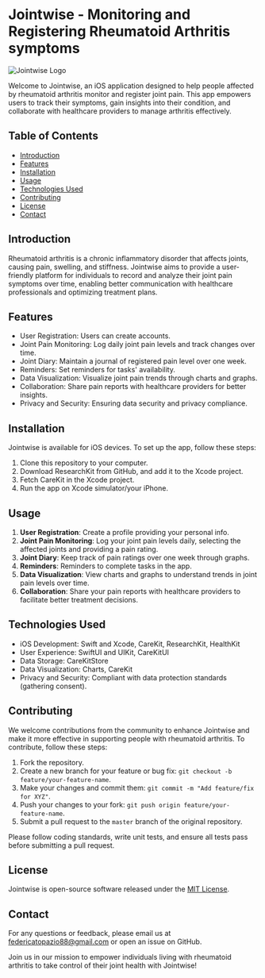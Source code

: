 # Jointwise - Monitoring and Registering Rheumatoid Arthritis symptoms

![Jointwise Logo](https://www.flaticon.com/free-icon/broken-bone_7135392?term=knee&page=2&position=36&origin=search&related_id=7135392)

Welcome to Jointwise, an iOS application designed to help people affected by rheumatoid arthritis monitor and register joint pain. This app empowers users to track their symptoms, gain insights into their condition, and collaborate with healthcare providers to manage arthritis effectively.

## Table of Contents

- [Introduction](#introduction)
- [Features](#features)
- [Installation](#installation)
- [Usage](#usage)
- [Technologies Used](#technologies-used)
- [Contributing](#contributing)
- [License](#license)
- [Contact](#contact)

## Introduction

Rheumatoid arthritis is a chronic inflammatory disorder that affects joints, causing pain, swelling, and stiffness. Jointwise aims to provide a user-friendly platform for individuals to record and analyze their joint pain symptoms over time, enabling better communication with healthcare professionals and optimizing treatment plans.

## Features

- User Registration: Users can create accounts.
- Joint Pain Monitoring: Log daily joint pain levels and track changes over time.
- Joint Diary: Maintain a journal of registered pain level over one week.
- Reminders: Set reminders for tasks' availability.
- Data Visualization: Visualize joint pain trends through charts and graphs.
- Collaboration: Share pain reports with healthcare providers for better insights.
- Privacy and Security: Ensuring data security and privacy compliance.

## Installation
Jointwise is available for iOS devices. To set up the app, follow these steps:

1. Clone this repository to your computer.
2. Download ResearchKit from GitHub, and add it to the Xcode project.
3. Fetch CareKit in the Xcode project.
4. Run the app on Xcode simulator/your iPhone.

## Usage

1. **User Registration**: Create a profile providing your personal info.
2. **Joint Pain Monitoring**: Log your joint pain levels daily, selecting the affected joints and providing a pain rating.
3. **Joint Diary**: Keep track of pain ratings over one week through graphs.
4. **Reminders**: Reminders to complete tasks in the app.
5. **Data Visualization**: View charts and graphs to understand trends in joint pain levels over time.
6. **Collaboration**: Share your pain reports with healthcare providers to facilitate better treatment decisions.

## Technologies Used

- iOS Development: Swift and Xcode, CareKit, ResearchKit, HealthKit
- User Experience: SwiftUI and UIKit, CareKitUI
- Data Storage: CareKitStore
- Data Visualization: Charts, CareKit
- Privacy and Security: Compliant with data protection standards (gathering consent).

## Contributing

We welcome contributions from the community to enhance Jointwise and make it more effective in supporting people with rheumatoid arthritis. To contribute, follow these steps:

1. Fork the repository.
2. Create a new branch for your feature or bug fix: `git checkout -b feature/your-feature-name`.
3. Make your changes and commit them: `git commit -m "Add feature/fix for XYZ"`.
4. Push your changes to your fork: `git push origin feature/your-feature-name`.
5. Submit a pull request to the `master` branch of the original repository.

Please follow coding standards, write unit tests, and ensure all tests pass before submitting a pull request.

## License

Jointwise is open-source software released under the [MIT License](https://opensource.org/licenses/MIT).

## Contact

For any questions or feedback, please email us at federicatopazio88@gmail.com or open an issue on GitHub.

Join us in our mission to empower individuals living with rheumatoid arthritis to take control of their joint health with Jointwise!


